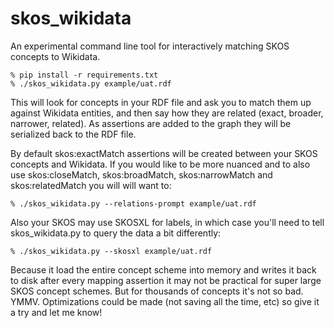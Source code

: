 # skos_wikidata

An experimental command line tool for interactively matching SKOS concepts
to Wikidata.

    % pip install -r requirements.txt
    % ./skos_wikidata.py example/uat.rdf

This will look for concepts in your RDF file and ask you to match them up
against Wikidata entities, and then say how they are related (exact, broader, 
narrower, related). As assertions are added to the graph they will be 
serialized back to the RDF file.

By default skos:exactMatch assertions will be created between your SKOS
concepts and Wikidata. If you would like to be more nuanced and to also use
skos:closeMatch, skos:broadMatch, skos:narrowMatch and skos:relatedMatch
you will will want to:

    % ./skos_wikidata.py --relations-prompt example/uat.rdf 

Also your SKOS may use SKOSXL for labels, in which case you'll need to tell
skos_wikidata.py to query the data a bit differently:

    % ./skos_wikidata.py --skosxl example/uat.rdf 

Because it load the entire concept scheme into memory and writes it back to disk
after every mapping assertion it may not be practical for super large SKOS 
concept schemes. But for thousands of concepts it's not so bad. YMMV. 
Optimizations could be made (not saving all the time, etc) so give it 
a try and let me know!
